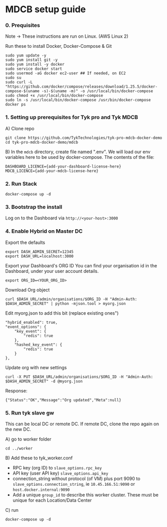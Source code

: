 # MDCB setup guide

### 0. Prequisites
Note -> These instructions are run on Linux. (AWS Linux 2)

Run these to install Docker, Docker-Compose & Git
```
sudo yum update -y
sudo yum install git -y
sudo yum install -y docker
sudo service docker start
sudo usermod -aG docker ec2-user ## If needed, on EC2
sudo su
sudo curl -L "https://github.com/docker/compose/releases/download/1.25.5/docker-compose-$(uname -s)-$(uname -m)" -o /usr/local/bin/docker-compose
sudo chmod +x /usr/local/bin/docker-compose
sudo ln -s /usr/local/bin/docker-compose /usr/bin/docker-compose
docker ps
```

### 1. Setting up prerequisites for Tyk pro and Tyk MDCB

A) Clone repo
```
git clone https://github.com/TykTechnologies/tyk-pro-mdcb-docker-demo
cd tyk-pro-mdcb-docker-demo/mdcb
```

B) In the `mdcb` directory, create file named ".env".  We will load our env variables here to be used by docker-compose. The contents of the file:
```
DASHBOARD_LICENCE={add-your-dashboard-license-here}
MDCB_LICENCE={add-your-mdcb-license-here} 
```

### 2. Run Stack
`docker-compose up -d`

### 3. Bootstrap the install
Log on to the Dashboard via `http://<your-host>:3000`

### 4. Enable Hybrid on Master DC

Export the defaults
```
export DASH_ADMIN_SECRET=12345
export DASH_URL=localhost:3000
```

Export your Dashboard's ORG ID
You can find your organisation id in the Dashboard, under your user account details.
```
export ORG_ID=<YOUR_ORG_ID>
```

Download Org object
```
curl $DASH_URL/admin/organisations/$ORG_ID -H "Admin-Auth: $DASH_ADMIN_SECRET" | python -mjson.tool > myorg.json
```

Edit myorg.json to add this bit (replace existing ones")
```
"hybrid_enabled": true,
"event_options": {
    "key_event": {
        "redis": true
    },
    "hashed_key_event": {
        "redis": true
    }
},
```

Update org with new settings
```
curl -X PUT $DASH_URL/admin/organisations/$ORG_ID -H "Admin-Auth: $DASH_ADMIN_SECRET" -d @myorg.json
```

Response:
```
{"Status":"OK","Message":"Org updated","Meta":null}
```

### 5. Run tyk slave gw

This can be local DC or remote DC.  If remote DC, clone the repo again on the new DC.

A) go to worker folder
```
cd ../worker
```

B) Add these to tyk_worker.conf
- RPC key (org ID) to `slave_options.rpc_key`
- API key (user API key) `slave_options.api_key`
- connection_string without protocol (of VM) plus port 9090 to `slave_options.connection_string`, ie `10.45.166.51:9090` or `host.docker.internal:9090`
- Add a unique `group_id` to describe this worker cluster.  These must be unique for each Location/Data Center

C) run
```
docker-compose up -d
```
